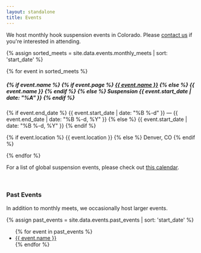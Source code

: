 ```yaml
---
layout: standalone
title: Events
---
```


<p class="lead">
We host monthly hook suspension events in Colorado.
Please <a href="{% link contact.md %}">contact us</a> if you're interested in attending.
</p>

<div class="row row-cols-1 row-cols-md-2 row-cols-lg-3 g-4">
{% assign sorted_meets = site.data.events.monthly_meets | sort: 'start_date' %}

{% for event in sorted_meets %}
<div class="col">
    <div class="card">
        <div class="card-body">
            <h5 class="card-title mb-2">
                {% if event.name %}
                    {% if event.page %}
                        <a href="{% link {{ event.page }} %}">{{ event.name }}</a>
                    {% else %}
                        {{ event.name }}
                    {% endif %}
                {% else %}
                    Suspension {{ event.start_date | date: "%A" }}
                {% endif %}
            </h5>
            <p class="card-text mb-2">
                <i class="bi bi-calendar-event"></i>
                {% if event.end_date %}
                    {{ event.start_date | date: "%B %-d" }} &mdash; {{ event.end_date | date: "%B %-d, %Y" }}
                {% else %}
                    {{ event.start_date | date: "%B %-d, %Y" }}
                {% endif %}
            </p>
            <p class="card-text">
                <i class="bi bi-geo-alt-fill"></i>
                {% if event.location %}
                    {{ event.location }}
                {% else %}
                    Denver, CO
                {% endif %}
            </p>
        </div>
    </div>
</div>
{% endfor %}
</div>

<p class="text-secondary mt-4">
For a list of global suspension events, please check out
<a href="https://calendar.google.com/calendar/embed?src=suspension.events%40gmail.com" target="_blank">this calendar</a>.
</p>

<br/>

<h3 class="h3">Past Events</h3>

<p>
    In addition to monthly meets, we occasionally host larger events.
</p>

{% assign past_events = site.data.events.past_events | sort: 'start_date' %}
<ul>
{% for event in past_events %}
<li>
    <a href="{% link {{ event.page }} %}">{{ event.name }}</a>
</li>
{% endfor %}
</ul>
